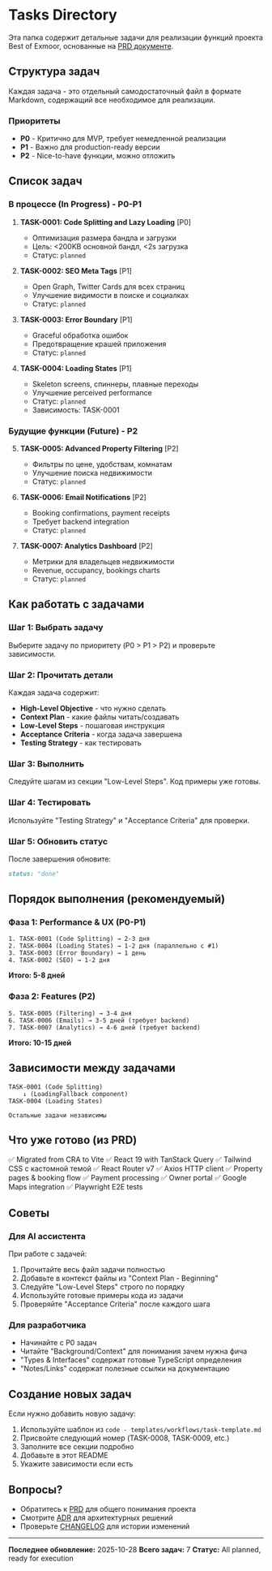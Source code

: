 # Tasks Directory

Эта папка содержит детальные задачи для реализации функций проекта Best of Exmoor, основанные на [PRD документе](../docs/PRD.md).

## Структура задач

Каждая задача - это отдельный самодостаточный файл в формате Markdown, содержащий все необходимое для реализации.

### Приоритеты

- **P0** - Критично для MVP, требует немедленной реализации
- **P1** - Важно для production-ready версии
- **P2** - Nice-to-have функции, можно отложить

## Список задач

### В процессе (In Progress) - P0-P1

1. **TASK-0001: Code Splitting and Lazy Loading** [P0]
   - Оптимизация размера бандла и загрузки
   - Цель: <200KB основной бандл, <2s загрузка
   - Статус: `planned`

2. **TASK-0002: SEO Meta Tags** [P1]
   - Open Graph, Twitter Cards для всех страниц
   - Улучшение видимости в поиске и социалках
   - Статус: `planned`

3. **TASK-0003: Error Boundary** [P1]
   - Graceful обработка ошибок
   - Предотвращение крашей приложения
   - Статус: `planned`

4. **TASK-0004: Loading States** [P1]
   - Skeleton screens, спиннеры, плавные переходы
   - Улучшение perceived performance
   - Статус: `planned`
   - Зависимость: TASK-0001

### Будущие функции (Future) - P2

5. **TASK-0005: Advanced Property Filtering** [P2]
   - Фильтры по цене, удобствам, комнатам
   - Улучшение поиска недвижимости
   - Статус: `planned`

6. **TASK-0006: Email Notifications** [P2]
   - Booking confirmations, payment receipts
   - Требует backend integration
   - Статус: `planned`

7. **TASK-0007: Analytics Dashboard** [P2]
   - Метрики для владельцев недвижимости
   - Revenue, occupancy, bookings charts
   - Статус: `planned`

## Как работать с задачами

### Шаг 1: Выбрать задачу
Выберите задачу по приоритету (P0 > P1 > P2) и проверьте зависимости.

### Шаг 2: Прочитать детали
Каждая задача содержит:
- **High-Level Objective** - что нужно сделать
- **Context Plan** - какие файлы читать/создавать
- **Low-Level Steps** - пошаговая инструкция
- **Acceptance Criteria** - когда задача завершена
- **Testing Strategy** - как тестировать

### Шаг 3: Выполнить
Следуйте шагам из секции "Low-Level Steps". Код примеры уже готовы.

### Шаг 4: Тестировать
Используйте "Testing Strategy" и "Acceptance Criteria" для проверки.

### Шаг 5: Обновить статус
После завершения обновите:
```markdown
status: "done"
```

## Порядок выполнения (рекомендуемый)

### Фаза 1: Performance & UX (P0-P1)
```
1. TASK-0001 (Code Splitting) → 2-3 дня
2. TASK-0004 (Loading States) → 1-2 дня (параллельно с #1)
3. TASK-0003 (Error Boundary) → 1 день
4. TASK-0002 (SEO) → 1-2 дня
```

**Итого: 5-8 дней**

### Фаза 2: Features (P2)
```
5. TASK-0005 (Filtering) → 3-4 дня
6. TASK-0006 (Emails) → 3-5 дней (требует backend)
7. TASK-0007 (Analytics) → 4-6 дней (требует backend)
```

**Итого: 10-15 дней**

## Зависимости между задачами

```
TASK-0001 (Code Splitting)
    ↓ (LoadingFallback component)
TASK-0004 (Loading States)

Остальные задачи независимы
```

## Что уже готово (из PRD)

✅ Migrated from CRA to Vite
✅ React 19 with TanStack Query
✅ Tailwind CSS с кастомной темой
✅ React Router v7
✅ Axios HTTP client
✅ Property pages & booking flow
✅ Payment processing
✅ Owner portal
✅ Google Maps integration
✅ Playwright E2E tests

## Советы

### Для AI ассистента
При работе с задачей:
1. Прочитайте весь файл задачи полностью
2. Добавьте в контекст файлы из "Context Plan - Beginning"
3. Следуйте "Low-Level Steps" строго по порядку
4. Используйте готовые примеры кода из задачи
5. Проверяйте "Acceptance Criteria" после каждого шага

### Для разработчика
- Начинайте с P0 задач
- Читайте "Background/Context" для понимания зачем нужна фича
- "Types & Interfaces" содержат готовые TypeScript определения
- "Notes/Links" содержат полезные ссылки на документацию

## Создание новых задач

Если нужно добавить новую задачу:
1. Используйте шаблон из `code - templates/workflows/task-template.md`
2. Присвойте следующий номер (TASK-0008, TASK-0009, etc.)
3. Заполните все секции подробно
4. Добавьте в этот README
5. Укажите зависимости если есть

## Вопросы?

- Обратитесь к [PRD](../docs/PRD.md) для общего понимания проекта
- Смотрите [ADR](../docs/ADR.md) для архитектурных решений
- Проверьте [CHANGELOG](../docs/CHANGELOG.md) для истории изменений

---

**Последнее обновление:** 2025-10-28
**Всего задач:** 7
**Статус:** All planned, ready for execution
